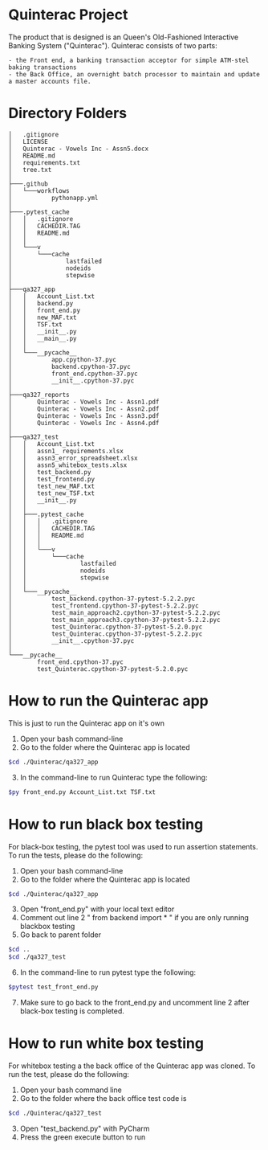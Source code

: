 # Quinterac Project

The product that is designed is an Queen's Old-Fashioned Interactive Banking System ("Quinterac"). Quinterac consists of two parts:

    - the Front end, a banking transaction acceptor for simple ATM-stel baking transactions
    - the Back Office, an overnight batch processor to maintain and update a master accounts file.
# Directory Folders
```
│   .gitignore
│   LICENSE
│   Quinterac - Vowels Inc - Assn5.docx
│   README.md
│   requirements.txt
│   tree.txt
│   
├───.github
│   └───workflows
│           pythonapp.yml
│           
├───.pytest_cache
│   │   .gitignore
│   │   CACHEDIR.TAG
│   │   README.md
│   │   
│   └───v
│       └───cache
│               lastfailed
│               nodeids
│               stepwise
│               
├───qa327_app
│   │   Account_List.txt
│   │   backend.py
│   │   front_end.py
│   │   new_MAF.txt
│   │   TSF.txt
│   │   __init__.py
│   │   __main__.py
│   │   
│   └───__pycache__
│           app.cpython-37.pyc
│           backend.cpython-37.pyc
│           front_end.cpython-37.pyc
│           __init__.cpython-37.pyc
│           
├───qa327_reports
│       Quinterac - Vowels Inc - Assn1.pdf
│       Quinterac - Vowels Inc - Assn2.pdf
│       Quinterac - Vowels Inc - Assn3.pdf
│       Quinterac - Vowels Inc - Assn4.pdf
│       
├───qa327_test
│   │   Account_List.txt
│   │   assn1_ requirements.xlsx
│   │   assn3_error_spreadsheet.xlsx
│   │   assn5_whitebox_tests.xlsx
│   │   test_backend.py
│   │   test_frontend.py
│   │   test_new_MAF.txt
│   │   test_new_TSF.txt
│   │   __init__.py
│   │   
│   ├───.pytest_cache
│   │   │   .gitignore
│   │   │   CACHEDIR.TAG
│   │   │   README.md
│   │   │   
│   │   └───v
│   │       └───cache
│   │               lastfailed
│   │               nodeids
│   │               stepwise
│   │               
│   └───__pycache__
│           test_backend.cpython-37-pytest-5.2.2.pyc
│           test_frontend.cpython-37-pytest-5.2.2.pyc
│           test_main_approach2.cpython-37-pytest-5.2.2.pyc
│           test_main_approach3.cpython-37-pytest-5.2.2.pyc
│           test_Quinterac.cpython-37-pytest-5.2.0.pyc
│           test_Quinterac.cpython-37-pytest-5.2.2.pyc
│           __init__.cpython-37.pyc
│           
└───__pycache__
        front_end.cpython-37.pyc
        test_Quinterac.cpython-37-pytest-5.2.0.pyc
```        

# How to run the Quinterac app
This is just to run the Quinterac app on it's own
1. Open your bash command-line
2. Go to the folder where the Quinterac app is located
```bash
$cd ./Quinterac/qa327_app
```
3. In the command-line to run Quinterac type the following:
```bash
$py front_end.py Account_List.txt TSF.txt
```
# How to run black box testing

For black-box testing, the pytest tool was used to run assertion statements. To run the tests, please do the following:
 1. Open your bash command-line
 2. Go to the folder where the Quinterac app is located
 ```bash
 $cd ./Quinterac/qa327_app
 ```
 3. Open "front_end.py" with your local text editor
 4. Comment out line 2 " from backend import * " if you are only running blackbox testing
 5. Go back to parent folder
 ```bash
 $cd ..
 $cd ./qa327_test
 ```
 6. In the command-line to run pytest type the following:
 ```bash
 $pytest test_front_end.py
 ```
 7. Make sure to go back to the front_end.py and uncomment line 2 after black-box testing is completed.

# How to run white box testing

For whitebox testing a the back office of the Quinterac app was cloned. To run the test, please do the following:
1. Open your bash command line
2. Go to the folder where the back office test code is
```bash
$cd ./Quinterac/qa327_test
```
3. Open "test_backend.py" with PyCharm
4. Press the green execute button to run
